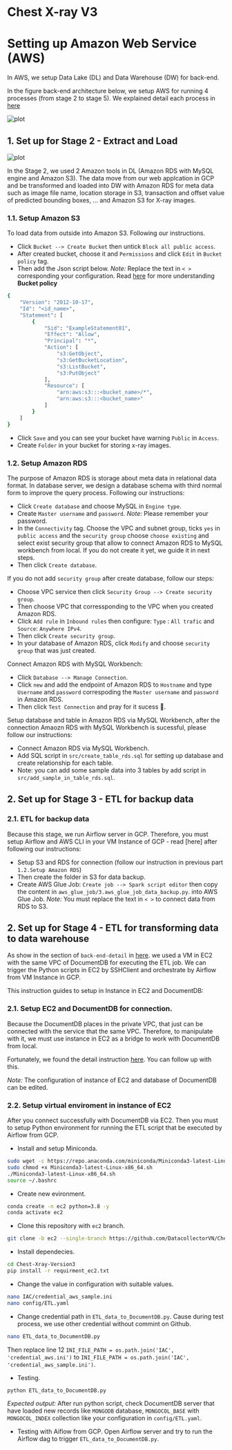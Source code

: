 # Chest X-ray V3

# Setting up Amazon Web Service (AWS)
In AWS, we setup Data Lake (DL) and Data Warehouse (DW) for back-end.

In the figure back-end architecture below, we setup AWS for running 4 processes (from stage 2 to stage 5). We explained detail each process in [here](https://github.com/DatacollectorVN/Chest-Xray-Version3/tree/master/back-end-detail)

![plot](https://github.com/DatacollectorVN/Chest-Xray-Version3/blob/master/public-imgs/introduction_fig2.png?raw=true)

## 1. Set up for Stage 2 - Extract and Load

![plot](https://github.com/DatacollectorVN/Chest-Xray-Version3/blob/master/public-imgs/back_end_detail_fig3.png?raw=true)

In the Stage 2, we used 2 Amazon tools in DL (Amazon RDS with MySQL engine and Amazon S3). The data move from our web applcation in GCP and be transformed and loaded into DW with Amazon RDS for meta data such as image file name, location storage in S3, transaction and offset value of predicted bounding boxes, ... and Amazon S3 for X-ray images.

### 1.1. Setup Amazon S3
To load data from outside into Amazon S3. Following our instructions.
- Click `Bucket --> Create Bucket` then untick `Block all public access`.
- After created bucket, choose it and `Permissions` and click `Edit` in `Bucket policy` tag.
- Then add the Json script below. *Note:* Replace the text in `< >` corresponding your configuration. Read [here](https://cloudaffaire.com/bucket-policy-in-s3/) for more understanding **Bucket policy**  
```bash
{
    "Version": "2012-10-17",
    "Id": "<id_name>",
    "Statement": [
        {
            "Sid": "ExampleStatement01",
            "Effect": "Allow",
            "Principal": "*",
            "Action": [
                "s3:GetObject",
                "s3:GetBucketLocation",
                "s3:ListBucket",
                "s3:PutObject"
            ],
            "Resource": [
                "arn:aws:s3:::<bucket_name>/*",
                "arn:aws:s3:::<bucket_name>"
            ]
        }
    ]
}
```
- Click `Save` and you can see your bucket have warning `Public` in `Access`.
- Create `Folder` in your bucket for storing x-ray images.

### 1.2. Setup Amazon RDS
The purpose of Amazon RDS is storage about meta data in relational data format. In database server, we design a database schema with third normal form to improve the query process. Following our instructions:
- Click `Create database` and choose MySQL in `Engine type`.
- Create `Master username` and `password`. *Note:* Please remember your password.
- In the `Connectivity` tag. Choose the VPC and subnet group, ticks `yes` in `public access` and the `security group` choose `choose existing` and select exist security group that allow to connect Amazon RDS to MySQL workbench from local. If you do not create it yet, we guide it in next steps.
- Then click `Create database`.

If you do not add `security group` after create database, follow our steps:
- Choose VPC service then click `Security Group --> Create security group`. 
- Then choose VPC that corressponding to the VPC when you created Amazon RDS. 
- Click `Add rule` in `Inbound rules` then configure: `Type` : `All trafic` and `Source`: `Anywhere IPv4`.
- Then click `Create security group`.
- In your database of Amazon RDS, click `Modify` and choose `security group` that was just created.

Connect Amazon RDS with MySQL Workbench:
- Click `Database --> Manage Connection`. 
- Click `new` and add the endpoint of Amazon RDS to `Hostname` and type `Username` and `password` correspoding the `Master username` and `password` in Amazon RDS.
- Then click `Test Connection` and pray for it sucess 🥹.

Setup database and table in Amazon RDS via MySQL Workbench, after the connection Amaozn RDS with MySQL Workbench is sucessful, please follow our instructions:
- Connect Amazon RDS via MySQL Workbench.
- Add SQL script in `src/create_table_rds.sql` for setting up database and create relationship for each table.
- Note: you can add some sample data into 3 tables by add script in `src/add_sample_in_table_rds.sql`.

## 2. Set up for Stage 3 - ETL for backup data

### 2.1. ETL for backup data
Because this stage, we run Airflow server in GCP. Therefore, you must setup Airflow and AWS CLI in your VM Instance of GCP - read [here] after following our instructions:
- Setup S3 and RDS for connection (follow our instruction in previous part `1.2.Setup Amazon RDS`)
- Then create the folder in S3 for data backup. 
- Create AWS Glue Job: `Create job --> Spark script editor` then copy the content in `aws_glue_job/3.aws_glue_job_data_backup.py`.
into AWS Glue Job. *Note:* You must replace the text in `< >` to connect data from RDS to S3.

## 2. Set up for Stage 4 - ETL for transforming data to data warehouse
As show in the section of `back-end-detail` in [here](https://github.com/DatacollectorVN/Chest-Xray-Version3/tree/master/back-end-detail#stage-4---etl-for-transforming-data-to-data-warehouse). 
we used a VM in EC2 with the same VPC of DocumentDB for executing the ETL job. We can trigger the Python scripts in EC2 by SSHClient and orchestrate by Airflow from VM Instance in GCP.

This instruction guides to setup in Instance in EC2 and DocumentDB:
### 2.1. Setup EC2 and DocumentDB for connection.
Because the DocumentDB places in the private VPC, that just can be connected with the service that the same VPC. Therefore, to manipulate with it, we must use instance in EC2 as a bridge to work with DocumentDB from local. 

Fortunately, we found the detail instruction [here](https://docs.aws.amazon.com/documentdb/latest/developerguide/connect-ec2.html). You can follow up with this.

*Note:* The configuration of instance of EC2 and database of DocumentDB can be edited.

### 2.2. Setup virtual enviroment in instance of EC2
After you connect successfully with DocumentDB via EC2. Then you must to setup Python environment for running the ETL script that be executed by Airflow from GCP.

- Install and setup Miniconda.
```bash
sudo wget -c https://repo.anaconda.com/miniconda/Miniconda3-latest-Linux-x86_64.sh
sudo chmod +x Miniconda3-latest-Linux-x86_64.sh
./Miniconda3-latest-Linux-x86_64.sh
source ~/.bashrc
```

- Create new evironment.
```bash
conda create -n ec2 python=3.8 -y
conda activate ec2
```

- Clone this repository with `ec2` branch.
```bash
git clone -b ec2 --single-branch https://github.com/DatacollectorVN/Chest-Xray-Version3.git
```

- Install dependecies.
```bash
cd Chest-Xray-Version3
pip install -r requirment_ec2.txt
```

- Change the value in configuration with suitable values.
```bash
nano IAC/credential_aws_sample.ini
nano config/ETL.yaml
```
- Change credential path in `ETL_data_to_DocumentDB.py`. Cause during test process, we use other credential without commint on Github.
```bash
nano ETL_data_to_DocumentDB.py
```
Then replace line 12 `INI_FILE_PATH = os.path.join('IAC', 'credential_aws.ini')` to `INI_FILE_PATH = os.path.join('IAC', 'credential_aws_sample.ini')`.

- Testing.
```bash
python ETL_data_to_DocumentDB.py
```

*Expected output:* After run python script, check DocumentDB server that have loaded new records like `MONGODB` database, `MONGOCOL_BASE` with `MONGOCOL_INDEX` collection like your configuration in `config/ETL.yaml`.

- Testing with Aiflow from GCP. Open Airflow server and try to run the Airflow dag to trigger `ETL_data_to_DocumentDB.py`.
